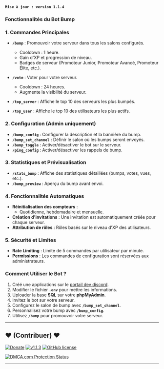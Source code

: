 **`Mise à jour : version 1.1.4`**

### **Fonctionnalités du Bot Bump**

### **1. Commandes Principales**
- **`/bump`** : Promouvoir votre serveur dans tous les salons configurés.  
  - Cooldown : 1 heure.  
  - Gain d'XP et progression de niveau.  
  - Badges de serveur (Promoteur Junior, Promoteur Avancé, Promoteur Élite, etc.).  

- **`/vote`** : Voter pour votre serveur.  
  - Cooldown : 24 heures.  
  - Augmente la visibilité du serveur.  

- **`/top_server`** : Affiche le top 10 des serveurs les plus bumpés.  
- **`/top_user`** : Affiche le top 10 des utilisateurs les plus actifs.  

### **2. Configuration (Admin uniquement)**
- **`/bump_config`** : Configurer la description et la bannière du bump.  
- **`/bump_set_channel`** : Définir le salon où les bumps seront envoyés.  
- **`/bump_toggle`** : Activer/désactiver le bot sur le serveur.  
- **`/ping_config`** : Activer/désactiver les rappels de bump.  

### **3. Statistiques et Prévisualisation**
- **`/stats_bump`** : Affiche des statistiques détaillées (bumps, votes, vues, etc.).  
- **`/bump_preview`** : Aperçu du bump avant envoi.  

### **4. Fonctionnalités Automatiques**
- **Réinitialisation des compteurs** :  
  - Quotidienne, hebdomadaire et mensuelle.  
- **Création d'invitations** : Une invitation est automatiquement créée pour chaque serveur.  
- **Attribution de rôles** : Rôles basés sur le niveau d'XP des utilisateurs.  

### **5. Sécurité et Limites**
- **Rate Limiting** : Limite de 5 commandes par utilisateur par minute.  
- **Permissions** : Les commandes de configuration sont réservées aux administrateurs.  

### **Comment Utiliser le Bot ?**
1. Créé une applications sur le [portail dev discord](https://discord.com/developers/applications).
2. Modifier le fichier **`.env`** pour mettre les informations.
3. Uploader la base **SQL** sur votre **phpMyAdmin**.
4. Invitez le bot sur votre serveur.  
5. Configurez le salon de bump avec **`/bump_set_channel`**.  
6. Personnalisez votre bump avec **`/bump_config`**.  
7. Utilisez **`/bump`** pour promouvoir votre serveur.

--------------------------------------------------------------------------------------------------------------------------------------

## <strong>❤️</strong> (Contribuer) <strong>❤️</strong>

[![Donate](https://img.shields.io/badge/paypal-donate-yellow.svg?style=flat)](https://www.paypal.me/nuggan85) [![v1.1.3](http://img.shields.io/badge/zip-v1.1.3-blue.svg)](https://github.com/NuggaN85/bumper/archive/master.zip) [![GitHub license](https://img.shields.io/github/license/NuggaN85/Protection-Anti-Plagiat)](https://github.com/NuggaN85/bumper)

<a target="_blank" href="https://www.dmca.com/Protection/Status.aspx?ID=e1725bf3-1ec4-44bb-b65e-0a20fd4919fa&refurl=https://github.com/NuggaN85/bumper" title="DMCA.com Protection Status" class="dmca-badge"> <img src ="https://images.dmca.com/Badges/dmca_protected_sml_120d.png?ID=e1725bf3-1ec4-44bb-b65e-0a20fd4919fa"  alt="DMCA.com Protection Status" /></a>

--------------------------------------------------------------------------------------------------------------------------------------
